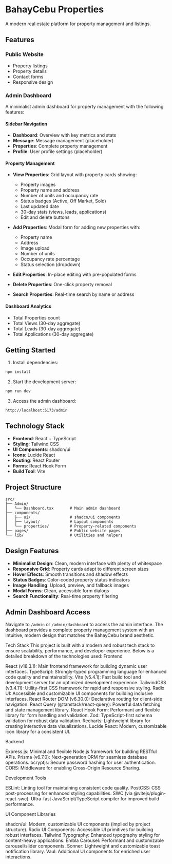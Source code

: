 # BahayCebu Properties

A modern real estate platform for property management and listings.

## Features

### Public Website
- Property listings
- Property details
- Contact forms
- Responsive design

### Admin Dashboard
A minimalist admin dashboard for property management with the following features:

#### Sidebar Navigation
- **Dashboard**: Overview with key metrics and stats
- **Message**: Message management (placeholder)
- **Properties**: Complete property management
- **Profile**: User profile settings (placeholder)

#### Property Management
- **View Properties**: Grid layout with property cards showing:
  - Property images
  - Property name and address
  - Number of units and occupancy rate
  - Status badges (Active, Off Market, Sold)
  - Last updated date
  - 30-day stats (views, leads, applications)
  - Edit and delete buttons

- **Add Properties**: Modal form for adding new properties with:
  - Property name
  - Address
  - Image upload
  - Number of units
  - Occupancy rate percentage
  - Status selection (dropdown)

- **Edit Properties**: In-place editing with pre-populated forms
- **Delete Properties**: One-click property removal
- **Search Properties**: Real-time search by name or address

#### Dashboard Analytics
- Total Properties count
- Total Views (30-day aggregate)
- Total Leads (30-day aggregate)
- Total Applications (30-day aggregate)

## Getting Started

1. Install dependencies:
```bash
npm install
```

2. Start the development server:
```bash
npm run dev
```

3. Access the admin dashboard:
```
http://localhost:5173/admin
```

## Technology Stack

- **Frontend**: React + TypeScript
- **Styling**: Tailwind CSS
- **UI Components**: shadcn/ui
- **Icons**: Lucide React
- **Routing**: React Router
- **Forms**: React Hook Form
- **Build Tool**: Vite

## Project Structure

```
src/
├── Admin/
│   └── Dashboard.tsx       # Main admin dashboard
├── components/
│   ├── ui/                 # shadcn/ui components
│   ├── layout/             # Layout components
│   └── properties/         # Property-related components
├── pages/                  # Public website pages
└── lib/                    # Utilities and helpers
```

## Design Features

- **Minimalist Design**: Clean, modern interface with plenty of whitespace
- **Responsive Grid**: Property cards adapt to different screen sizes
- **Hover Effects**: Smooth transitions and shadow effects
- **Status Badges**: Color-coded property status indicators
- **Image Handling**: Upload, preview, and fallback images
- **Modal Forms**: Clean, accessible form dialogs
- **Search Functionality**: Real-time property filtering

## Admin Dashboard Access

Navigate to `/admin` or `/admin/dashboard` to access the admin interface. The dashboard provides a complete property management system with an intuitive, modern design that matches the BahayCebu brand aesthetic.

Tech Stack
This project is built with a modern and robust tech stack to ensure scalability, performance, and developer experience. Below is a detailed breakdown of the technologies used:
Frontend

React (v18.3.1): Main frontend framework for building dynamic user interfaces.
TypeScript: Strongly-typed programming language for enhanced code quality and maintainability.
Vite (v5.4.1): Fast build tool and development server for an optimized development experience.
TailwindCSS (v3.4.11): Utility-first CSS framework for rapid and responsive styling.
Radix UI: Accessible and customizable UI components for building inclusive interfaces.
React Router DOM (v6.30.0): Declarative routing for client-side navigation.
React Query (@tanstack/react-query): Powerful data fetching and state management library.
React Hook Form: Performant and flexible library for form handling and validation.
Zod: TypeScript-first schema validation for robust data validation.
Recharts: Lightweight library for creating interactive data visualizations.
Lucide React: Modern, customizable icon library for a consistent UI.

Backend

Express.js: Minimal and flexible Node.js framework for building RESTful APIs.
Prisma (v6.7.0): Next-generation ORM for seamless database operations.
bcryptjs: Secure password hashing for user authentication.
CORS: Middleware for enabling Cross-Origin Resource Sharing.

Development Tools

ESLint: Linting tool for maintaining consistent code quality.
PostCSS: CSS post-processing for enhanced styling capabilities.
SWC (via @vitejs/plugin-react-swc): Ultra-fast JavaScript/TypeScript compiler for improved build performance.

UI Component Libraries

shadcn/ui: Modern, customizable UI components (implied by project structure).
Radix UI Components: Accessible UI primitives for building robust interfaces.
Tailwind Typography: Enhanced typography styling for content-heavy applications.
Embla Carousel: Performant and customizable carousel/slider components.
Sonner: Lightweight and customizable toast notification library.
Vaul: Additional UI components for enriched user interactions.

